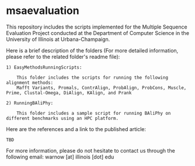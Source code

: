# msaevaluation
This repository includes the scripts implemented for the Multiple Sequence Evaluation Project conducted at the Department of Computer Science in the University of Illinois at Urbana-Champaign.

Here is a brief description of the folders (For more detailed information, please refer to the related folder's readme file):

    1) EasyMethodsRunningScripts:

        This folder includes the scripts for running the following alignment methods:
        Mafft Variants, Promals, ContrAlign, ProbAlign, ProbCons, Muscle, Prime, Clustal-Omega, DiAlign, KAlign, and Prank
        
    2) RunningBAliPhy:

        This folder includes a sample script for running BAliPhy on different benchmarks using an HPC platform.

Here are the references and a link to the published article:

    TBD

For more information, please do not hesitate to contact us through the following email:
    warnow [at] illinois [dot] edu

